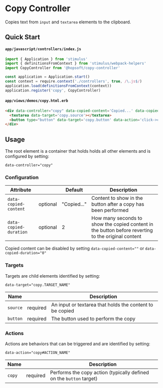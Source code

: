 # Copy Controller

Copies text from `input` and `textarea` elements to the clipboard.

## Quick Start

#### `app/javascript/controllers/index.js`

```js
import { Application } from 'stimulus'
import { definitionsFromContext } from 'stimulus/webpack-helpers'
import CopyController from '@hopsoft/copy-controller'

const application = Application.start()
const context = require.context('./controllers', true, /\.js$/)
application.load(definitionsFromContext(context))
application.register('copy', CopyController)
```

#### `app/views/demos/copy.html.erb`

```html
<div data-controller="copy" data-copied-content='Copied...' data-copied-duration='2'>
  <textarea data-target='copy.source'></textarea>
  <button type="button" data-target='copy.button' data-action='click->copy#copy'>Copy</button>
</div>
```

## Usage

The root element is a container that holds holds all other elements and is configured by setting:

```
data-controller="copy"
```

### Configuration

| Attribute              |          | Default     | Description                                                                                        |
| ---------------------  | -------- | ----------- | -------------------------------------------------------------------------------------------------- |
| `data-copied-content`  | optional | "Copied..." | Content to show in the button after a copy has been performed                                      |
| `data-copied-duration` | optional | 2           | How many seconds to show the copied content in the button before reverting to the original content |

Copied content can be disabled by setting `data-copied-content=""` or `data-copied-duration="0"`

### Targets

Targets are child elements identified by setting:

```
data-target="copy.TARGET_NAME"
```

| Name     |          | Description                                              |
| -------- | -------- | -------------------------------------------------------- |
| `source` | required | An input or textarea that holds the content to be copied |
| `button` | required | The button used to perform the copy                      |

### Actions

Actions are behaviors that can be triggered and are identified by setting:

```
data-action="copy#ACTION_NAME"
```

| Name     |          | Description                                                         |
| -------- | -------- | ------------------------------------------------------------------- |
| `copy`   | required | Performs the copy action (typically defined on the `button` target) |
